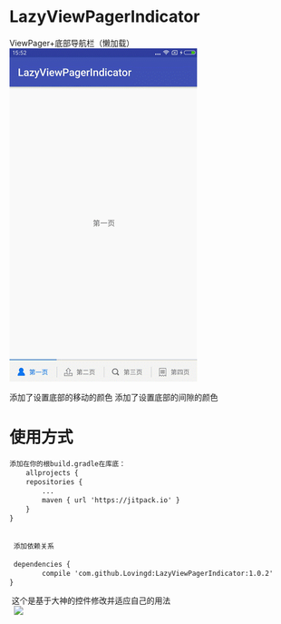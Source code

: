 # LazyViewPagerIndicator

ViewPager+底部导航栏（懒加载）
![](https://github.com/Lovingd/LazyViewPagerIndicator/blob/master/lazyViewpager.gif)


添加了设置底部的移动的颜色
添加了设置底部的间隙的颜色

# 使用方式 #
	添加在你的根build.gradle在库底：	
        allprojects {
		repositories {
			...
			maven { url 'https://jitpack.io' }
		}
	}
  
  
     添加依赖关系
  
     dependencies {
	        compile 'com.github.Lovingd:LazyViewPagerIndicator:1.0.2'
	}
  
  这个是基于大神的控件修改并适应自己的用法  
  
  [![](https://jitpack.io/v/Lovingd/LazyViewPagerIndicator.svg)](https://jitpack.io/#Lovingd/LazyViewPagerIndicator)
